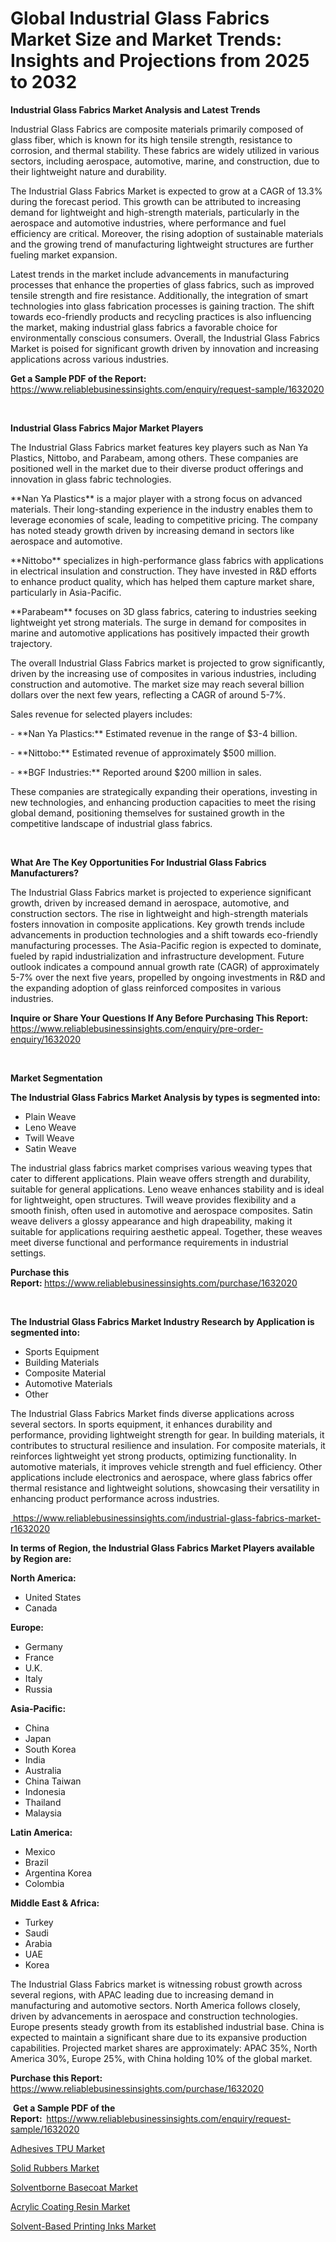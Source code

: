 <p><h1>Global Industrial Glass Fabrics Market Size and Market Trends: Insights and Projections from 2025 to 2032</h1></p><p><strong>Industrial Glass Fabrics Market Analysis and Latest Trends</strong></p>
<p><p>Industrial Glass Fabrics are composite materials primarily composed of glass fiber, which is known for its high tensile strength, resistance to corrosion, and thermal stability. These fabrics are widely utilized in various sectors, including aerospace, automotive, marine, and construction, due to their lightweight nature and durability.</p><p>The Industrial Glass Fabrics Market is expected to grow at a CAGR of 13.3% during the forecast period. This growth can be attributed to increasing demand for lightweight and high-strength materials, particularly in the aerospace and automotive industries, where performance and fuel efficiency are critical. Moreover, the rising adoption of sustainable materials and the growing trend of manufacturing lightweight structures are further fueling market expansion.</p><p>Latest trends in the market include advancements in manufacturing processes that enhance the properties of glass fabrics, such as improved tensile strength and fire resistance. Additionally, the integration of smart technologies into glass fabrication processes is gaining traction. The shift towards eco-friendly products and recycling practices is also influencing the market, making industrial glass fabrics a favorable choice for environmentally conscious consumers. Overall, the Industrial Glass Fabrics Market is poised for significant growth driven by innovation and increasing applications across various industries.</p></p>
<p><strong>Get a Sample PDF of the Report:&nbsp;</strong> <a href="https://www.reliablebusinessinsights.com/enquiry/request-sample/1632020?utm_campaign=1117&utm_medium=2&utm_source=Github&utm_content=ia&utm_term=29032025&utm_id=industrial-glass-fabrics">https://www.reliablebusinessinsights.com/enquiry/request-sample/1632020</a></p>
<p>&nbsp;</p>
<p><strong>Industrial Glass Fabrics Major Market Players</strong></p>
<p><p>The Industrial Glass Fabrics market features key players such as Nan Ya Plastics, Nittobo, and Parabeam, among others. These companies are positioned well in the market due to their diverse product offerings and innovation in glass fabric technologies. </p><p>**Nan Ya Plastics** is a major player with a strong focus on advanced materials. Their long-standing experience in the industry enables them to leverage economies of scale, leading to competitive pricing. The company has noted steady growth driven by increasing demand in sectors like aerospace and automotive. </p><p>**Nittobo** specializes in high-performance glass fabrics with applications in electrical insulation and construction. They have invested in R&D efforts to enhance product quality, which has helped them capture market share, particularly in Asia-Pacific. </p><p>**Parabeam** focuses on 3D glass fabrics, catering to industries seeking lightweight yet strong materials. The surge in demand for composites in marine and automotive applications has positively impacted their growth trajectory.</p><p>The overall Industrial Glass Fabrics market is projected to grow significantly, driven by the increasing use of composites in various industries, including construction and automotive. The market size may reach several billion dollars over the next few years, reflecting a CAGR of around 5-7%.</p><p>Sales revenue for selected players includes:</p><p>- **Nan Ya Plastics:** Estimated revenue in the range of $3-4 billion.</p><p>- **Nittobo:** Estimated revenue of approximately $500 million.</p><p>- **BGF Industries:** Reported around $200 million in sales.</p><p>These companies are strategically expanding their operations, investing in new technologies, and enhancing production capacities to meet the rising global demand, positioning themselves for sustained growth in the competitive landscape of industrial glass fabrics.</p></p>
<p>&nbsp;</p>
<p><strong>What Are The Key Opportunities For Industrial Glass Fabrics Manufacturers?</strong></p>
<p><p>The Industrial Glass Fabrics market is projected to experience significant growth, driven by increased demand in aerospace, automotive, and construction sectors. The rise in lightweight and high-strength materials fosters innovation in composite applications. Key growth trends include advancements in production technologies and a shift towards eco-friendly manufacturing processes. The Asia-Pacific region is expected to dominate, fueled by rapid industrialization and infrastructure development. Future outlook indicates a compound annual growth rate (CAGR) of approximately 5-7% over the next five years, propelled by ongoing investments in R&D and the expanding adoption of glass reinforced composites in various industries.</p></p>
<p><strong>Inquire or Share Your Questions If Any Before Purchasing This Report:</strong> <a href="https://www.reliablebusinessinsights.com/enquiry/pre-order-enquiry/1632020?utm_campaign=1117&utm_medium=2&utm_source=Github&utm_content=ia&utm_term=29032025&utm_id=industrial-glass-fabrics">https://www.reliablebusinessinsights.com/enquiry/pre-order-enquiry/1632020</a></p>
<p>&nbsp;</p>
<p><strong>Market Segmentation</strong></p>
<p><strong>The Industrial Glass Fabrics Market Analysis by types is segmented into:</strong></p>
<p><ul><li>Plain Weave</li><li>Leno Weave</li><li>Twill Weave</li><li>Satin Weave</li></ul></p>
<p><p>The industrial glass fabrics market comprises various weaving types that cater to different applications. Plain weave offers strength and durability, suitable for general applications. Leno weave enhances stability and is ideal for lightweight, open structures. Twill weave provides flexibility and a smooth finish, often used in automotive and aerospace composites. Satin weave delivers a glossy appearance and high drapeability, making it suitable for applications requiring aesthetic appeal. Together, these weaves meet diverse functional and performance requirements in industrial settings.</p></p>
<p><strong>Purchase this Report:&nbsp;</strong><a href="https://www.reliablebusinessinsights.com/purchase/1632020?utm_campaign=1117&utm_medium=2&utm_source=Github&utm_content=ia&utm_term=29032025&utm_id=industrial-glass-fabrics">https://www.reliablebusinessinsights.com/purchase/1632020</a></p>
<p>&nbsp;</p>
<p><strong>The Industrial Glass Fabrics Market Industry Research by Application is segmented into:</strong></p>
<p><ul><li>Sports Equipment</li><li>Building Materials</li><li>Composite Material</li><li>Automotive Materials</li><li>Other</li></ul></p>
<p><p>The Industrial Glass Fabrics Market finds diverse applications across several sectors. In sports equipment, it enhances durability and performance, providing lightweight strength for gear. In building materials, it contributes to structural resilience and insulation. For composite materials, it reinforces lightweight yet strong products, optimizing functionality. In automotive materials, it improves vehicle strength and fuel efficiency. Other applications include electronics and aerospace, where glass fabrics offer thermal resistance and lightweight solutions, showcasing their versatility in enhancing product performance across industries.</p></p>
<p><a href="https://www.reliablebusinessinsights.com/industrial-glass-fabrics-market-r1632020?utm_campaign=1117&utm_medium=2&utm_source=Github&utm_content=ia&utm_term=29032025&utm_id=industrial-glass-fabrics">&nbsp;https://www.reliablebusinessinsights.com/industrial-glass-fabrics-market-r1632020</a></p>
<p><strong>In terms of Region, the Industrial Glass Fabrics Market Players available by Region are:</strong></p>
<p>
    <p> <strong> North America: </strong>
        <ul>
            <li>United States</li>
            <li>Canada</li>
        </ul>
        </p> 
    <p> <strong> Europe: </strong>
        <ul>
            <li>Germany</li>
            <li>France</li>
            <li>U.K.</li>
            <li>Italy</li>
            <li>Russia</li>
        </ul>
        </p> 
    <p> <strong> Asia-Pacific: </strong>
        <ul>
            <li>China</li>
            <li>Japan</li>
            <li>South Korea</li>
            <li>India</li>
            <li>Australia</li>
            <li>China Taiwan</li>
            <li>Indonesia</li>
            <li>Thailand</li>
            <li>Malaysia</li>
        </ul>
        </p> 
    <p> <strong> Latin America: </strong>
        <ul>
            <li>Mexico</li>
            <li>Brazil</li>
            <li>Argentina Korea</li>
            <li>Colombia</li>
        </ul>
        </p> 
    <p> <strong> Middle East & Africa: </strong>
        <ul>
            <li>Turkey</li>
            <li>Saudi</li>
            <li>Arabia</li>
            <li>UAE</li>
            <li>Korea</li>
        </ul>
    </p>
    </p>
<p><p>The Industrial Glass Fabrics market is witnessing robust growth across several regions, with APAC leading due to increasing demand in manufacturing and automotive sectors. North America follows closely, driven by advancements in aerospace and construction technologies. Europe presents steady growth from its established industrial base. China is expected to maintain a significant share due to its expansive production capabilities. Projected market shares are approximately: APAC 35%, North America 30%, Europe 25%, with China holding 10% of the global market.</p></p>
<p><strong>Purchase this Report: </strong><a href="https://www.reliablebusinessinsights.com/purchase/1632020?utm_campaign=1117&utm_medium=2&utm_source=Github&utm_content=ia&utm_term=29032025&utm_id=industrial-glass-fabrics">https://www.reliablebusinessinsights.com/purchase/1632020</a></p>
<p>&nbsp;<strong>Get a Sample PDF of the Report:&nbsp;&nbsp;</strong><a href="https://www.reliablebusinessinsights.com/enquiry/request-sample/1632020?utm_campaign=1117&utm_medium=2&utm_source=Github&utm_content=ia&utm_term=29032025&utm_id=industrial-glass-fabrics">https://www.reliablebusinessinsights.com/enquiry/request-sample/1632020</a></p>
<p><strong></strong></p>
<p><p><a href="https://github.com/sukeldrage0g/Market-Research-Report-List-1/blob/main/adhesives-tpu-market.md?utm_campaign=1117&utm_medium=2&utm_source=Github&utm_content=ia&utm_term=29032025&utm_id=industrial-glass-fabrics">Adhesives TPU Market</a></p><p><a href="https://github.com/luhleickov/Market-Research-Report-List-1/blob/main/solid-rubbers-market.md?utm_campaign=1117&utm_medium=2&utm_source=Github&utm_content=ia&utm_term=29032025&utm_id=industrial-glass-fabrics">Solid Rubbers Market</a></p><p><a href="https://github.com/okornevonywx/Market-Research-Report-List-1/blob/main/solventborne-basecoat-market.md?utm_campaign=1117&utm_medium=2&utm_source=Github&utm_content=ia&utm_term=29032025&utm_id=industrial-glass-fabrics">Solventborne Basecoat Market</a></p><p><a href="https://github.com/elceryaneik/Market-Research-Report-List-1/blob/main/acrylic-coating-resin-market.md?utm_campaign=1117&utm_medium=2&utm_source=Github&utm_content=ia&utm_term=29032025&utm_id=industrial-glass-fabrics">Acrylic Coating Resin Market</a></p><p><a href="https://github.com/nwogudimouix/Market-Research-Report-List-1/blob/main/solvent-based-printing-inks-market.md?utm_campaign=1117&utm_medium=2&utm_source=Github&utm_content=ia&utm_term=29032025&utm_id=industrial-glass-fabrics">Solvent-Based Printing Inks Market</a></p></p>